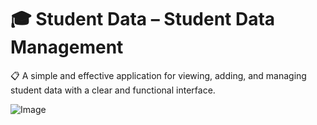 # 🎓 Student Data – Student Data Management

📋 A simple and effective application for viewing, adding, and managing student data with a clear and functional interface.

![Image](https://github.com/user-attachments/assets/1dcff2b0-27b9-4554-b61b-c64181460695)
